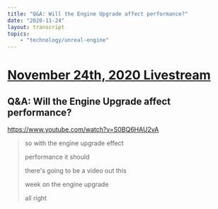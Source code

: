 ```yaml
---
title: "Q&A: Will the Engine Upgrade affect performance?"
date: "2020-11-24"
layout: transcript
topics:
    - "technology/unreal-engine"
---
```

# [November 24th, 2020 Livestream](../2020-11-24.md)
## Q&A: Will the Engine Upgrade affect performance?
https://www.youtube.com/watch?v=S0BQ6HAU2vA
> so with the engine upgrade effect
> 
> performance it should
> 
> there's going to be a video out this
> 
> week on the engine upgrade
> 
> all right
> 
